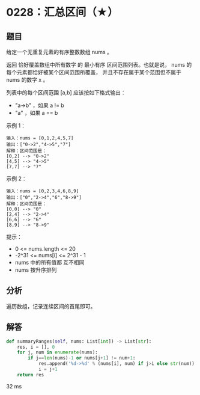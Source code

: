 # 0228：汇总区间（★）


## 题目

给定一个无重复元素的有序整数数组 nums 。

返回 恰好覆盖数组中所有数字 的 最小有序 区间范围列表。也就是说，
nums 的每个元素都恰好被某个区间范围所覆盖，
并且不存在属于某个范围但不属于 nums 的数字 x 。

列表中的每个区间范围 [a,b] 应该按如下格式输出：

- "a->b" ，如果 a != b
- "a" ，如果 a == b

示例 1：

	输入：nums = [0,1,2,4,5,7]
	输出：["0->2","4->5","7"]
	解释：区间范围是：
	[0,2] --> "0->2"
	[4,5] --> "4->5"
	[7,7] --> "7"
	
示例 2：

	输入：nums = [0,2,3,4,6,8,9]
	输出：["0","2->4","6","8->9"]
	解释：区间范围是：
	[0,0] --> "0"
	[2,4] --> "2->4"
	[6,6] --> "6"
	[8,9] --> "8->9"
	
提示：
- 0 <= nums.length <= 20
- -2^31 <= nums[i] <= 2^31 - 1
- nums 中的所有值都 互不相同
- nums 按升序排列

## 分析

遍历数组，记录连续区间的首尾即可。

## 解答

```python
def summaryRanges(self, nums: List[int]) -> List[str]:
	res, i = [], 0
	for j, num in enumerate(nums):
		if j==len(nums)-1 or nums[j+1] != num+1:
			res.append('%d->%d' % (nums[i], num) if j>i else str(num))
			i = j+1
	return res
```
32 ms
